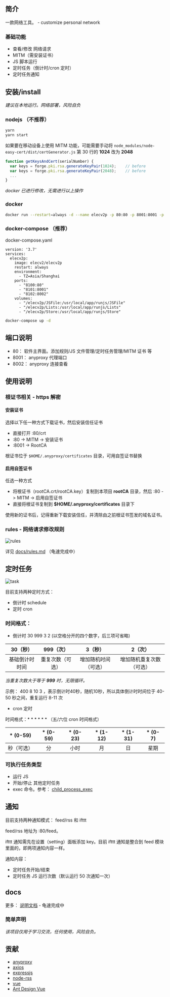 ## 简介

一款网络工具。 - customize personal network

### 基础功能

- 查看/修改 网络请求
- MITM（需安装证书）
- JS 脚本运行
- 定时任务（倒计时/cron 定时）
- 定时任务通知

## 安装/install

*建议在本地运行。网络部署，风险自负*

### nodejs （不推荐）

``` sh
yarn
yarn start
```

如果要在移动设备上使用 MITM 功能，可能需要手动将 `node_modules/node-easy-cert/dist/certGenerator.js` 第 30 行的 **1024** 改为 **2048**

``` js
function getKeysAndCert(serialNumber) {
  var keys = forge.pki.rsa.generateKeyPair(1024);    // before
  var keys = forge.pki.rsa.generateKeyPair(2048);    // before
  ...
}
```

*docker 已进行修改，无需进行以上操作*

### docker

``` sh
docker run --restart=always -d --name elecv2p -p 80:80 -p 8001:8001 -p 8002:8002 elecv2/elecv2p
```

### docker-compose （推荐）

docker-compose.yaml
```
version: '3.7'
services:
  elecv2p:
    image: elecv2/elecv2p
    restart: always
    environment:
      - TZ=Asia/Shanghai
    ports:
      - "8100:80"
      - "8101:8001"
      - "8102:8002"
    volumes:
      - "/elecv2p/JSFile:/usr/local/app/runjs/JSFile"
      - "/elecv2p/Lists:/usr/local/app/runjs/Lists"
      - "/elecv2p/Store:/usr/local/app/runjs/Store"
```

``` sh
docker-compose up -d
```

## 端口说明

- 80：    软件主界面。添加规则/JS 文件管理/定时任务管理/MITM 证书 等
- 8001：  anyproxy 代理端口
- 8002：  anyproxy 连接查看

## 使用说明

### 根证书相关 - https 解密

#### 安装证书

选择以下任一种方式下载证书，然后安装信任证书

- 直接打开 :80/crt
- :80 -> MITM -> 安装证书
- :8001 -> RootCA

根证书位于 `$HOME/.anyproxy/certificates` 目录，可用自签证书替换

#### 启用自签证书

任选一种方式

- 将根证书（rootCA.crt/rootCA.key）复制到本项目 **rootCA** 目录，然后 :80 -> MITM -> 启用自签证书
- 直接将根证书复制到 **$HOME/.anyproxy/certificates** 目录下

使用新的证书后，记得重新下载安装信任，并清除由之前根证书签发的域名证书。

### rules - 网络请求修改规则

![rules](https://raw.githubusercontent.com/elecV2/elecV2P-dei/master/docs/res/rules.png)

详见 [docs/rules.md](https://github.com/elecV2/elecV2P-dei/tree/master/docs/03-rules.md) （龟速完成中）

## 定时任务

![task](https://raw.githubusercontent.com/elecV2/elecV2P-dei/master/docs/res/task.png)

目前支持两种定时方式：
- 倒计时 schedule
- 定时 cron

### 时间格式：

- 倒计时 30 999 3 2  (以空格分开的四个数字，后三项可省略)

|    30（秒）    |     999（次）   |      3（秒）         |       2（次）       
:--------------: | :-------------: | :------------------: | :------------------:
| 基础倒计时时间 | 重复次数（可选）| 增加随机时间（可选） | 增加随机重复次数（可选）  


*当重复次数大于等于 **999** 时，无限循环。*

示例： 400 8 10 3 ，表示倒计时40秒，随机10秒，所以具体倒计时时间位于 40-50 秒之间，重复运行 8-11 次

- cron 定时 

时间格式：* * * * * * （五/六位 cron 时间格式）


| * (0-59)   |  * (0-59)  |  * (0-23)  |  * (1-12)  |  * (1-31)  |  * (0-7)      
:----------: | :--------: | :--------: | :--------: | :--------: | :---------:
| 秒（可选） |    分      |    小时    |      月    |     日     |    星期


### 可执行任务类型

- 运行 JS
- 开始/停止 其他定时任务
- exec 命令。参考： [child_process_exec](https://nodejs.org/api/child_process.html#child_process_child_process_exec_command_options_callback)

## 通知

目前支持两种通知模式： feed/rss 和 ifttt

feed/rss 地址为 :80/feed。

ifttt 通知需先在设置（setting）面板添加 key。目前 ifttt 通知是整合到 feed 模块里面的，即两项通知内容一样。

通知内容：

- 定时任务开始/结束
- 定时任务 JS 运行次数（默认运行 50 次通知一次）

## docs

更多： [说明文档](https://github.com/elecV2/elecV2P-dei) - 龟速完成中

### 简单声明

*该项目仅用于学习交流，任何使用，风险自负。*

## 贡献

- [anyproxy](https://github.com/alibaba/anyproxy)
- [axios](https://github.com/axios/axios)
- [expressjs](https://expressjs.com)
- [node-rss](https://github.com/dylang/node-rss)
- [vue](http://vuejs.org/)
- [Ant Design Vue](https://www.antdv.com)
